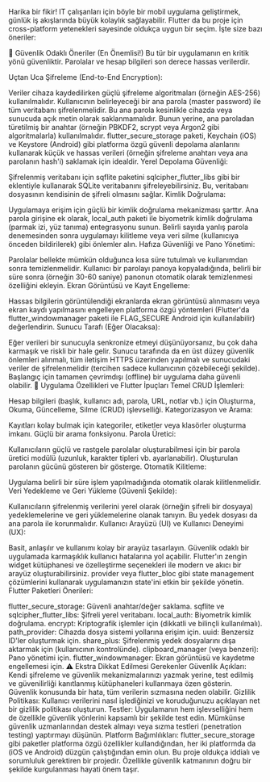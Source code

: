 Harika bir fikir! IT çalışanları için böyle bir mobil uygulama geliştirmek, günlük iş akışlarında büyük kolaylık sağlayabilir. Flutter da bu proje için cross-platform yetenekleri sayesinde oldukça uygun bir seçim. İşte size bazı öneriler:

🔐 Güvenlik Odaklı Öneriler (En Önemlisi!)
Bu tür bir uygulamanın en kritik yönü güvenliktir. Parolalar ve hesap bilgileri son derece hassas verilerdir.

Uçtan Uca Şifreleme (End-to-End Encryption):

Veriler cihaza kaydedilirken güçlü şifreleme algoritmaları (örneğin AES-256) kullanılmalıdır.
Kullanıcının belirleyeceği bir ana parola (master password) ile tüm veritabanı şifrelenmelidir. Bu ana parola kesinlikle cihazda veya sunucuda açık metin olarak saklanmamalıdır. Bunun yerine, ana paroladan türetilmiş bir anahtar (örneğin PBKDF2, scrypt veya Argon2 gibi algoritmalarla) kullanılmalıdır.
flutter_secure_storage paketi, Keychain (iOS) ve Keystore (Android) gibi platforma özgü güvenli depolama alanlarını kullanarak küçük ve hassas verileri (örneğin şifreleme anahtarı veya ana parolanın hash'i) saklamak için idealdir.
Yerel Depolama Güvenliği:

Şifrelenmiş veritabanı için sqflite paketini sqlcipher_flutter_libs gibi bir eklentiyle kullanarak SQLite veritabanını şifreleyebilirsiniz. Bu, veritabanı dosyasının kendisinin de şifreli olmasını sağlar.
Kimlik Doğrulama:

Uygulamaya erişim için güçlü bir kimlik doğrulama mekanizması şarttır.
Ana parola girişine ek olarak, local_auth paketi ile biyometrik kimlik doğrulama (parmak izi, yüz tanıma) entegrasyonu sunun.
Belirli sayıda yanlış parola denemesinden sonra uygulamayı kilitleme veya veri silme (kullanıcıya önceden bildirilerek) gibi önlemler alın.
Hafıza Güvenliği ve Pano Yönetimi:

Parolalar bellekte mümkün olduğunca kısa süre tutulmalı ve kullanımdan sonra temizlenmelidir.
Kullanıcı bir parolayı panoya kopyaladığında, belirli bir süre sonra (örneğin 30-60 saniye) panonun otomatik olarak temizlenmesi özelliğini ekleyin.
Ekran Görüntüsü ve Kayıt Engelleme:

Hassas bilgilerin görüntülendiği ekranlarda ekran görüntüsü alınmasını veya ekran kaydı yapılmasını engelleyen platforma özgü yöntemleri (Flutter'da flutter_windowmanager paketi ile FLAG_SECURE Android için kullanılabilir) değerlendirin.
Sunucu Tarafı (Eğer Olacaksa):

Eğer verileri bir sunucuyla senkronize etmeyi düşünüyorsanız, bu çok daha karmaşık ve riskli bir hale gelir. Sunucu tarafında da en üst düzey güvenlik önlemleri alınmalı, tüm iletişim HTTPS üzerinden yapılmalı ve sunucudaki veriler de şifrelenmelidir (tercihen sadece kullanıcının çözebileceği şekilde). Başlangıç için tamamen çevrimdışı (offline) bir uygulama daha güvenli olabilir.
📱 Uygulama Özellikleri ve Flutter İpuçları
Temel CRUD İşlemleri:

Hesap bilgileri (başlık, kullanıcı adı, parola, URL, notlar vb.) için Oluşturma, Okuma, Güncelleme, Silme (CRUD) işlevselliği.
Kategorizasyon ve Arama:

Kayıtları kolay bulmak için kategoriler, etiketler veya klasörler oluşturma imkanı.
Güçlü bir arama fonksiyonu.
Parola Üretici:

Kullanıcıların güçlü ve rastgele parolalar oluşturabilmesi için bir parola üretici modülü (uzunluk, karakter tipleri vb. ayarlanabilir).
Oluşturulan parolanın gücünü gösteren bir gösterge.
Otomatik Kilitleme:

Uygulama belirli bir süre işlem yapılmadığında otomatik olarak kilitlenmelidir.
Veri Yedekleme ve Geri Yükleme (Güvenli Şekilde):

Kullanıcıların şifrelenmiş verilerini yerel olarak (örneğin şifreli bir dosyaya) yedeklemelerine ve geri yüklemelerine olanak tanıyın. Bu yedek dosyası da ana parola ile korunmalıdır.
Kullanıcı Arayüzü (UI) ve Kullanıcı Deneyimi (UX):

Basit, anlaşılır ve kullanımı kolay bir arayüz tasarlayın. Güvenlik odaklı bir uygulamada karmaşıklık kullanıcı hatalarına yol açabilir.
Flutter'ın zengin widget kütüphanesi ve özelleştirme seçenekleri ile modern ve akıcı bir arayüz oluşturabilirsiniz.
provider veya flutter_bloc gibi state management çözümlerini kullanarak uygulamanızın state'ini etkin bir şekilde yönetin.
Flutter Paketleri Önerileri:

flutter_secure_storage: Güvenli anahtar/değer saklama.
sqflite ve sqlcipher_flutter_libs: Şifreli yerel veritabanı.
local_auth: Biyometrik kimlik doğrulama.
encrypt: Kriptografik işlemler için (dikkatli ve bilinçli kullanılmalı).
path_provider: Cihazda dosya sistemi yollarına erişim için.
uuid: Benzersiz ID'ler oluşturmak için.
share_plus: Şifrelenmiş yedek dosyalarını dışa aktarmak için (kullanıcının kontrolünde).
clipboard_manager (veya benzeri): Pano yönetimi için.
flutter_windowmanager: Ekran görüntüsü ve kaydetme engellemesi için.
⚠️ Ekstra Dikkat Edilmesi Gerekenler
Güvenlik Açıkları: Kendi şifreleme ve güvenlik mekanizmalarınızı yazmak yerine, test edilmiş ve güvenilirliği kanıtlanmış kütüphaneleri kullanmaya özen gösterin. Güvenlik konusunda bir hata, tüm verilerin sızmasına neden olabilir.
Gizlilik Politikası: Kullanıcı verilerini nasıl işlediğinizi ve koruduğunuzu açıklayan net bir gizlilik politikası oluşturun.
Testler: Uygulamanın hem işlevselliğini hem de özellikle güvenlik yönlerini kapsamlı bir şekilde test edin. Mümkünse güvenlik uzmanlarından destek almayı veya sızma testleri (penetration testing) yaptırmayı düşünün.
Platform Bağımlılıkları: flutter_secure_storage gibi paketler platforma özgü özellikler kullandığından, her iki platformda da (iOS ve Android) düzgün çalıştığından emin olun.
Bu proje oldukça iddialı ve sorumluluk gerektiren bir projedir. Özellikle güvenlik katmanının doğru bir şekilde kurgulanması hayati önem taşır.